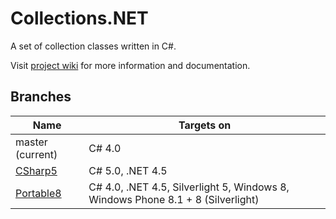 # Collections.NET

A set of collection classes written in C#.

Visit [project wiki](http://github.marcel-kloubert.eu/wiki/index.php/En/Collections.NET) for more information and documentation.

## Branches

| Name  | Targets on  |
| ----- | ----------- |
| master (current)  | C# 4.0  |
| [CSharp5](https://github.com/mkloubert/Collections.NET/tree/CSharp5)  | C# 5.0, .NET 4.5  |
| [Portable8](https://github.com/mkloubert/Collections.NET/tree/Portable8)  | C# 4.0, .NET 4.5, Silverlight 5, Windows 8, Windows Phone 8.1 + 8 (Silverlight)  |
